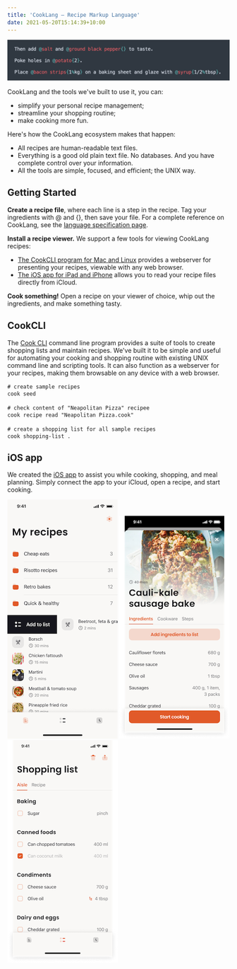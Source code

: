 ```yaml
---
title: 'CookLang – Recipe Markup Language'
date: 2021-05-20T15:14:39+10:00
---
```


![Recipes](/example.png)

CookLang and the tools we've built to use it, you can:

* simplify your personal recipe management;
* streamline your shopping routine;
* make cooking more fun.

Here's how the CookLang ecosystem makes that happen:

* All recipes are human-readable text files.
* Everything is a good old plain text file. No databases. And you have complete control over your information.
* All the tools are simple, focused, and efficient; the UNIX way.

## Getting Started

**Create a recipe file**, where each line is a step in the recipe. Tag your ingredients with @ and {}, then save your file. For a complete reference on CookLang, see the [language specification page](/docs/spec).

**Install a recipe viewer.** We support a few tools for viewing CookLang recipes:
* [The CookCLI program for Mac and Linux](/cli/) provides a webserver for presenting your recipes, viewable with any web browser.
* [The iOS app for iPad and iPhone](/app/) allows you to read your recipe files directly from iCloud.

**Cook something!** Open a recipe on your viewer of choice, whip out the ingredients, and make something tasty.

## CookCLI

The [Cook CLI](/cli/) command line program provides a suite of tools to create shopping lists and maintain recipes. We've built it to be simple and useful for automating your cooking and shopping routine with existing UNIX command line and scripting tools. It can also function as a webserver for your recipes, making them browsable on any device with a web browser.

```
# create sample recipes
cook seed

# check content of "Neapolitan Pizza" recipee
cook recipe read "Neapolitan Pizza.cook"

# create a shopping list for all sample recipes
cook shopping-list .
```

## iOS app

We created the [iOS app](/app/) to assist you while cooking, shopping, and meal planning. Simply connect the app to your iCloud, open a recipe, and start cooking.

![Recipes](/app/recipes.png)
![Recipe](/app/recipe-ingredients.png)
![Shopping list](/app/shopping-list.png)
